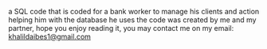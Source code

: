 a SQL code that is coded for a bank worker to manage his clients and action helping him with the database he uses the code was created by me and my partner, hope you enjoy reading it,
you may contact me on my email: khalildaibes1@gmail.com
